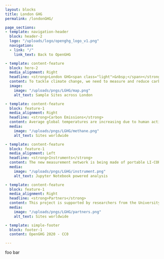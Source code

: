 ```yaml
---
layout: blocks
title: London GHG
permalink: /londonGHG/

page_sections:
- template: navigation-header
  block: header-2
  logo: "/uploads/logo/openghg_logo_v1.png"
  navigation:
  - link: "/"
    link_text: Back to OpenGHG

- template: content-feature
  block: hero-2
  media_alignment: Right
  headline: <strong>London GHG<span class="light">&nbsp;</span></strong><br><span class="light">A new system for measuring London's emissions</span>
  content: To tackle climate change, we need to measure and reduce carbon emissions. London GHG is installing a new network of atmospheric measurements across the capital, and developing a new modelling framework to provide emission estimates of carbon dioxide and methane.
  image:
    image: "/uploads/pngs/LGHG/map.png"
    alt_text: Sample Sites across London

- template: content-feature
  block: feature-1
  media_alignment: Right
  headline: <strong>Carbon Emissions</strong>
  content: Average global temperatures are increasing due to human activity releasing vast quantities of greenhouse gases into the atmosphere, which trap heat from the sun. The two biggest contributors are carbon dioxide, released from burning fossil fuels in power plants, vehicles and buildings, and methane, which is released as natural gas leaks and from waste and water treatment. <br><br> London's government has proposed to make the city carbon neutral by 2050, inline with the 1.5ºc target of the Paris Agreement. For policy makers to be successful in this endeavor, they must have accurate information on London's emissions and how they change in relation to policy. The measurements from London GHG will provide important evidence to help reach the carbon neutral target.
  media:
    image: "/uploads/pngs/LGHG/methane.png"
    alt_text: Sites worldwide

- template: content-feature
  block: feature-1
  media_alignment: Left
  headline: <strong>Instruments</strong>
  content: The new measurement network is being made of portable LI-COR instruments. These lightweight instruments are easily installed in existing tall buildings, such as tower blocks and church spires, across the city. They continuously sample air that passes by, using a compact laser system to measure the concentrations of methane and carbon dioxide around London, which are sent to a central data repository.
  media:
    image: "/uploads/pngs/LGHG/instrument.png"
    alt_text: Jupyter Notebook powered analysis

- template: content-feature
  block: feature-1
  media_alignment: Right
  headline: <strong>Partners</strong>
  content: This project is supported by researchers from the University of Bristol, the University of Cambridge, Cranfield University, Cambridge Environmental Research Consultants and funded by the Natural Environment Research Council.
  media:
    image: "/uploads/pngs/LGHG/partners.png"
    alt_text: Sites worldwide

- template: simple-footer
  block: footer-1
  content: OpenGHG 2020 - CC0

---
```

foo bar
